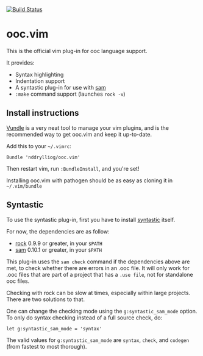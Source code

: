 
[![Build Status](https://travis-ci.org/nddrylliog/ooc.vim.png?branch=master)](https://travis-ci.org/nddrylliog/ooc.vim)

# ooc.vim

This is the official vim plug-in for ooc language support.

It provides:

  * Syntax highlighting
  * Indentation support
  * A syntastic plug-in for use with [sam][sam]
  * `:make` command support (launches `rock -v`)

## Install instructions

[Vundle][vundle] is a very neat tool to manage your vim plugins, and
is the recommended way to get ooc.vim and keep it up-to-date.

Add this to your `~/.vimrc`:

```viml
Bundle 'nddrylliog/ooc.vim'
```

Then restart vim, run `:BundleInstall`, and you're set!

Installing ooc.vim with pathogen should be as easy as cloning it in
`~/.vim/bundle`

## Syntastic

To use the syntastic plug-in, first you have to install [syntastic][syntastic]
itself.

For now, the dependencies are as follow:

  * [rock][rock] 0.9.9 or greater, in your `$PATH`
  * [sam][sam] 0.10.1 or greater, in your `$PATH`

This plug-in uses the `sam check` command if the dependencies above are met, to
check whether there are errors in an .ooc file. It will only work for .ooc files
that are part of a project that has a `.use file`, not for standalone ooc files.

Checking with rock can be slow at times, especially within large projects. There
are two solutions to that.

One can change the checking mode using the `g:syntastic_sam_mode` option. To only
do syntax checking instead of a full source check, do:

```viml
let g:syntastic_sam_mode = 'syntax'
```

The valid values for `g:syntastic_sam_mode` are `syntax`, `check`, and `codegen`
(from fastest to most thorough).

[vundle]: https://github.com/gmarik/vundle
[syntastic]: https://github.com/scrooloose/syntastic
[rock]: https://github.com/nddrylliog/rock
[sam]: https://github.com/nddrylliog/sam


